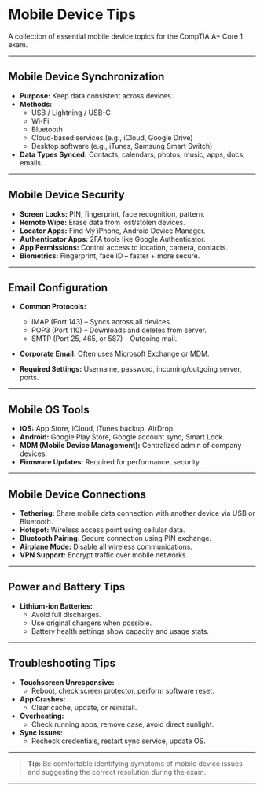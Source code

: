 # Mobile Device Tips

A collection of essential mobile device topics for the CompTIA A+ Core 1 exam.

---

## Mobile Device Synchronization

- **Purpose:** Keep data consistent across devices.
- **Methods:**
  - USB / Lightning / USB-C
  - Wi-Fi
  - Bluetooth
  - Cloud-based services (e.g., iCloud, Google Drive)
  - Desktop software (e.g., iTunes, Samsung Smart Switch)
- **Data Types Synced:** Contacts, calendars, photos, music, apps, docs, emails.

---

## Mobile Device Security

- **Screen Locks:** PIN, fingerprint, face recognition, pattern.
- **Remote Wipe:** Erase data from lost/stolen devices.
- **Locator Apps:** Find My iPhone, Android Device Manager.
- **Authenticator Apps:** 2FA tools like Google Authenticator.
- **App Permissions:** Control access to location, camera, contacts.
- **Biometrics:** Fingerprint, face ID – faster + more secure.

---

## Email Configuration

- **Common Protocols:**
  - IMAP (Port 143) – Syncs across all devices.
  - POP3 (Port 110) – Downloads and deletes from server.
  - SMTP (Port 25, 465, or 587) – Outgoing mail.

- **Corporate Email:** Often uses Microsoft Exchange or MDM.
- **Required Settings:** Username, password, incoming/outgoing server, ports.

---

## Mobile OS Tools

- **iOS:** App Store, iCloud, iTunes backup, AirDrop.
- **Android:** Google Play Store, Google account sync, Smart Lock.
- **MDM (Mobile Device Management):** Centralized admin of company devices.
- **Firmware Updates:** Required for performance, security.

---

## Mobile Device Connections

- **Tethering:** Share mobile data connection with another device via USB or Bluetooth.
- **Hotspot:** Wireless access point using cellular data.
- **Bluetooth Pairing:** Secure connection using PIN exchange.
- **Airplane Mode:** Disable all wireless communications.
- **VPN Support:** Encrypt traffic over mobile networks.

---

## Power and Battery Tips

- **Lithium-ion Batteries:**
  - Avoid full discharges.
  - Use original chargers when possible.
  - Battery health settings show capacity and usage stats.

---

## Troubleshooting Tips

- **Touchscreen Unresponsive:**
  - Reboot, check screen protector, perform software reset.
- **App Crashes:**
  - Clear cache, update, or reinstall.
- **Overheating:**
  - Check running apps, remove case, avoid direct sunlight.
- **Sync Issues:**
  - Recheck credentials, restart sync service, update OS.

---

> **Tip:** Be comfortable identifying symptoms of mobile device issues and suggesting the correct resolution during the exam.

---
